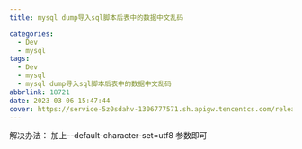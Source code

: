 ```yaml
---
title: mysql dump导入sql脚本后表中的数据中文乱码

categories:
  - Dev
  - mysql
tags:
  - Dev
  - mysql
  - mysql dump导入sql脚本后表中的数据中文乱码
abbrlink: 18721
date: 2023-03-06 15:47:44
cover: https://service-5z0sdahv-1306777571.sh.apigw.tencentcs.com/release/?uuid=e170cf66ef204ebc8bca702c3659c7f8
---
```


解决办法：
加上--default-character-set=utf8 参数即可